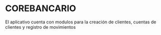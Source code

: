 # COREBANCARIO
El aplicativo cuenta con modulos para la creación de clientes, cuentas de clientes y registro de movimientos
